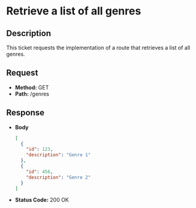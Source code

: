 # Retrieve a list of all genres

## Description
This ticket requests the implementation of a route that retrieves a list of all genres.

## Request
- **Method:** GET
- **Path:** /genres

## Response
- **Body**
  ```json
  [
    {
      "id": 123,
      "description": "Genre 1"
    },
    {
      "id": 456,
      "description": "Genre 2"
    }
  ]
  ```
- **Status Code:** 200 OK
